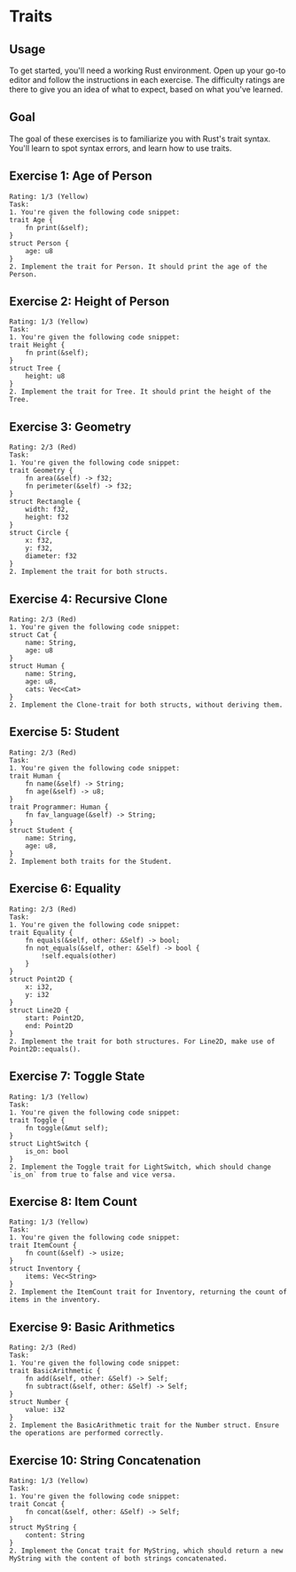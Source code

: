 # Traits
## Usage
To get started, you'll need a working Rust environment. Open up your go-to editor and follow the instructions in each exercise. The difficulty ratings are there to give you an idea of what to expect, based on what you've learned.

## Goal
The goal of these exercises is to familiarize you with Rust's trait syntax. You'll learn to spot syntax errors, and learn how to use traits.

## Exercise 1: Age of Person
```
Rating: 1/3 (Yellow)
Task:
1. You're given the following code snippet:
trait Age {
    fn print(&self);
}
struct Person {
    age: u8
}
2. Implement the trait for Person. It should print the age of the Person.
```
## Exercise 2: Height of Person
```
Rating: 1/3 (Yellow)
Task:
1. You're given the following code snippet:
trait Height {
    fn print(&self);
}
struct Tree {
    height: u8
}
2. Implement the trait for Tree. It should print the height of the Tree.
```
## Exercise 3: Geometry
```
Rating: 2/3 (Red)
Task:
1. You're given the following code snippet:
trait Geometry {
    fn area(&self) -> f32;
    fn perimeter(&self) -> f32;
}
struct Rectangle {
    width: f32,
    height: f32
}
struct Circle {
    x: f32,
    y: f32,
    diameter: f32
}
2. Implement the trait for both structs.
```
## Exercise 4: Recursive Clone
```
Rating: 2/3 (Red)
1. You're given the following code snippet:
struct Cat {
    name: String,
    age: u8
}
struct Human {
    name: String,
    age: u8,
    cats: Vec<Cat>
}
2. Implement the Clone-trait for both structs, without deriving them.
```
## Exercise 5: Student
```
Rating: 2/3 (Red)
Task:
1. You're given the following code snippet:
trait Human {
    fn name(&self) -> String;
    fn age(&self) -> u8;
}
trait Programmer: Human {
    fn fav_language(&self) -> String;
}
struct Student {
    name: String,
    age: u8,
}
2. Implement both traits for the Student.
```
## Exercise 6: Equality
```
Rating: 2/3 (Red)
Task:
1. You're given the following code snippet:
trait Equality {
    fn equals(&self, other: &Self) -> bool;
    fn not_equals(&self, other: &Self) -> bool {
        !self.equals(other)
    }
}
struct Point2D {
    x: i32,
    y: i32
}
struct Line2D {
    start: Point2D,
    end: Point2D
}
2. Implement the trait for both structures. For Line2D, make use of Point2D::equals().
```
## Exercise 7: Toggle State
```
Rating: 1/3 (Yellow)
Task:
1. You're given the following code snippet:
trait Toggle {
    fn toggle(&mut self);
}
struct LightSwitch {
    is_on: bool
}
2. Implement the Toggle trait for LightSwitch, which should change `is_on` from true to false and vice versa.
```
## Exercise 8: Item Count
```
Rating: 1/3 (Yellow)
Task:
1. You're given the following code snippet:
trait ItemCount {
    fn count(&self) -> usize;
}
struct Inventory {
    items: Vec<String>
}
2. Implement the ItemCount trait for Inventory, returning the count of items in the inventory.
```
## Exercise 9: Basic Arithmetics
```
Rating: 2/3 (Red)
Task:
1. You're given the following code snippet:
trait BasicArithmetic {
    fn add(&self, other: &Self) -> Self;
    fn subtract(&self, other: &Self) -> Self;
}
struct Number {
    value: i32
}
2. Implement the BasicArithmetic trait for the Number struct. Ensure the operations are performed correctly.
```
## Exercise 10: String Concatenation
```
Rating: 1/3 (Yellow)
Task:
1. You're given the following code snippet:
trait Concat {
    fn concat(&self, other: &Self) -> Self;
}
struct MyString {
    content: String
}
2. Implement the Concat trait for MyString, which should return a new MyString with the content of both strings concatenated.
```